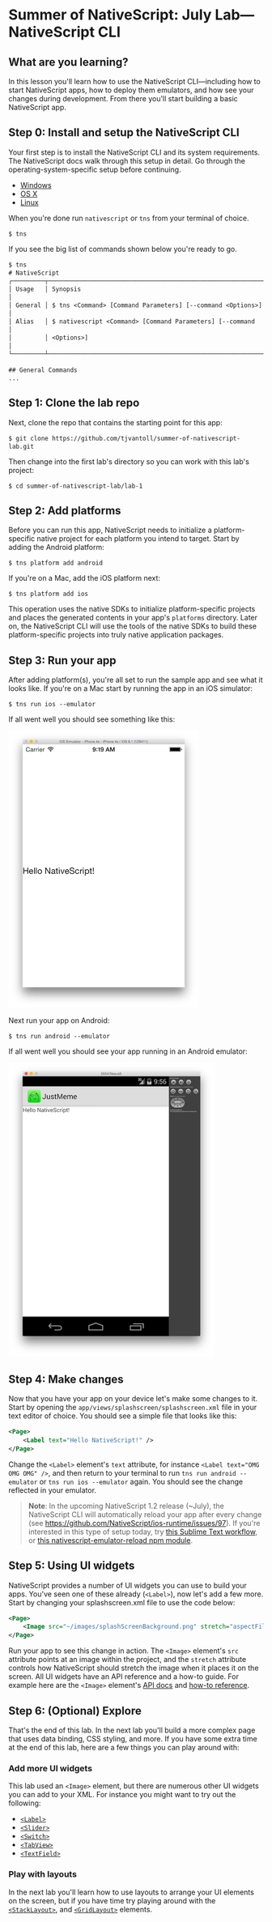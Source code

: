# Summer of NativeScript: July Lab—NativeScript CLI

## What are you learning?

In this lesson you'll learn how to use the NativeScript CLI—including how to start NativeScript apps, how to deploy them emulators, and how see your changes during development. From there you'll start building a basic NativeScript app.

## Step 0: Install and setup the NativeScript CLI

Your first step is to install the NativeScript CLI and its system requirements. The NativeScript docs walk through this setup in detail. Go through the operating-system-specific setup before continuing.

* [Windows](http://docs.nativescript.org/setup/ns-cli-setup/ns-setup-win.html)
* [OS X](http://docs.nativescript.org/setup/ns-cli-setup/ns-setup-os-x.html)
* [Linux](http://docs.nativescript.org/setup/ns-cli-setup/ns-setup-linux.html)

When you're done run `nativescript` or `tns` from your terminal of choice.

```
$ tns
```

If you see the big list of commands shown below you're ready to go.

```
$ tns
# NativeScript
┌─────────┬────────────────────────────────────────────────────────────────┐
│ Usage   │ Synopsis                                                       │
│ General │ $ tns <Command> [Command Parameters] [--command <Options>]     │
│ Alias   │ $ nativescript <Command> [Command Parameters] [--command       │
│         │ <Options>]                                                     │
└─────────┴────────────────────────────────────────────────────────────────┘

## General Commands
...
```

## Step 1: Clone the lab repo

Next, clone the repo that contains the starting point for this app:

```
$ git clone https://github.com/tjvantoll/summer-of-nativescript-lab.git
```

Then change into the first lab's directory so you can work with this lab's project:

```
$ cd summer-of-nativescript-lab/lab-1
```

## Step 2: Add platforms

Before you can run this app, NativeScript needs to initialize a platform-specific native project for each platform you intend to target. Start by adding the Android platform:

```
$ tns platform add android
```

If you're on a Mac, add the iOS platform next:

```
$ tns platform add ios
```

This operation uses the native SDKs to initialize platform-specific projects and places the generated contents in your app's `platforms` directory. Later on, the NativeScript CLI will use the tools of the native SDKs to build these platform-specific projects into truly native application packages.

## Step 3: Run your app

After adding platform(s), you're all set to run the sample app and see what it looks like. If you're on a Mac start by running the app in an iOS simulator:

```
$ tns run ios --emulator
```

If all went well you should see something like this:

![](ios-emulator.png)

Next run your app on Android:

```
$ tns run android --emulator
```

If all went well you should see your app running in an Android emulator:

![](android-emulator.png)

## Step 4: Make changes

Now that you have your app on your device let's make some changes to it. Start by opening the `app/views/splashscreen/splashscreen.xml` file in your text editor of choice. You should see a simple file that looks like this:

```xml
<Page>
    <Label text="Hello NativeScript!" />
</Page>
```

Change the `<Label>` element's `text` attribute, for instance `<Label text="OMG OMG OMG" />`, and then return to your terminal to run `tns run android --emulator` or `tns run ios --emulator` again. You should see the change reflected in your emulator.

> **Note**: In the upcoming NativeScript 1.2 release (~July), the NativeScript CLI will automatically reload your app after every change (see <https://github.com/NativeScript/ios-runtime/issues/97>). If you're interested in this type of setup today, try [this Sublime Text workflow](http://developer.telerik.com/featured/a-nativescript-development-workflow-for-sublime-text/), or [this nativescript-emulator-reload npm module](https://www.npmjs.com/package/nativescript-emulator-reload).

## Step 5: Using UI widgets

NativeScript provides a number of UI widgets you can use to build your apps. You've seen one of these already (`<Label>`), now let's add a few more. Start by changing your splashscreen.xml file to use the code below:

```xml
<Page>
    <Image src="~/images/splashScreenBackground.png" stretch="aspectFill" />
</Page>
```

Run your app to see this change in action. The `<Image>` element's `src` attribute points at an image within the project, and the `stretch` attribute controls how NativeScript should stretch the image when it places it on the screen. All UI widgets have an API reference and a how-to guide. For example here are the `<Image>` element's [API docs](http://docs.nativescript.org/ApiReference/ui/image/Image.html) and [how-to reference](http://docs.nativescript.org/ApiReference/ui/image/HOW-TO.html).

## Step 6: (Optional) Explore

That's the end of this lab. In the next lab you'll build a more complex page that uses data binding, CSS styling, and more. If you have some extra time at the end of this lab, here are a few things you can play around with:

### Add more UI widgets

This lab used an `<Image>` element, but there are numerous other UI widgets you can add to your XML. For instance you might want to try out the following:

* [`<Label>`](http://docs.nativescript.org/ApiReference/ui/label/HOW-TO.html)
* [`<Slider>`](http://docs.nativescript.org/ApiReference/ui/slider/HOW-TO.html)
* [`<Switch>`](http://docs.nativescript.org/ApiReference/ui/switch/HOW-TO.html)
* [`<TabView>`](http://docs.nativescript.org/ApiReference/ui/tab-view/HOW-TO.html)
* [`<TextField>`](http://docs.nativescript.org/ApiReference/ui/text-field/HOW-TO.html)

### Play with layouts

In the next lab you'll learn how to use layouts to arrange your UI elements on the screen, but if you have time try playing around with the [`<StackLayout>`](http://docs.nativescript.org/ApiReference/ui/layouts/stack-layout/HOW-TO.html), and [`<GridLayout>`](http://docs.nativescript.org/ApiReference/ui/layouts/grid-layout/HOW-TO.html) elements.
